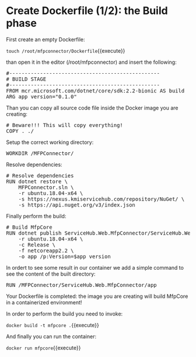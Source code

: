 # Create Dockerfile (1/2): the Build phase

First create an empty Dockerfile:

`touch /root/mfpconnector/Dockerfile`{{execute}}

than open it in the editor (/root/mfpconnector) and insert the following:

<pre class="file" data-filename="/root/mfpconnector/Dockerfile" data-target="replace">
#-------------------------------------------------
# BUILD STAGE
#-------------------------------------------------
FROM mcr.microsoft.com/dotnet/core/sdk:2.2-bionic AS build
ARG app_version="0.1.0"
</pre>

Than you can copy all source code file inside the Docker image you are creating:

<pre class="file" data-filename="/root/mfpconnector/Dockerfile" data-target="append">
# Beware!!! This will copy everything!
COPY . ./
</pre>

Setup the correct working directory:

<pre class="file" data-filename="/root/mfpconnector/Dockerfile" data-target="append">
WORKDIR /MFPConnector/
</pre>

Resolve dependencies:

<pre class="file" data-filename="/root/mfpconnector/Dockerfile" data-target="append">
# Resolve dependencies
RUN dotnet restore \
    MFPConnector.sln \
    -r ubuntu.18.04-x64 \
    -s https://nexus.kmiservicehub.com/repository/NuGet/ \
    -s https://api.nuget.org/v3/index.json
</pre>

Finally perform the build:

<pre class="file" data-filename="/root/mfpconnector/Dockerfile" data-target="append">
# Build MfpCore
RUN dotnet publish ServiceHub.Web.MfpConnector/ServiceHub.Web.MfpConnector.csproj \
    -r ubuntu.18.04-x64 \
    -c Release \
    -f netcoreapp2.2 \
    -o app /p:Version=$app_version
</pre>

In ordert to see some result in our container we add a simple command to see the content of the built directory:

<pre class="file" data-filename="/root/mfpconnector/Dockerfile" data-target="append">
RUN /MFPConnector/ServiceHub.Web.MfpConnector/app
</pre>

Your Dockerfile is completed: the image you are creating will build MfpCore in a containerized environment!

In order to perform the build you need to invoke:

`docker build -t mfpcore .`{{execute}}

And finally you can run the container:

`docker run mfpcore`{{execute}}

